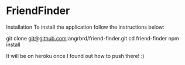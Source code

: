 # FriendFinder
Installation
To install the application follow the instructions below:

git clone git@github.com:angrbrd/friend-finder.git
cd friend-finder
npm install

It will be on heroku once I found out how to push there! :)